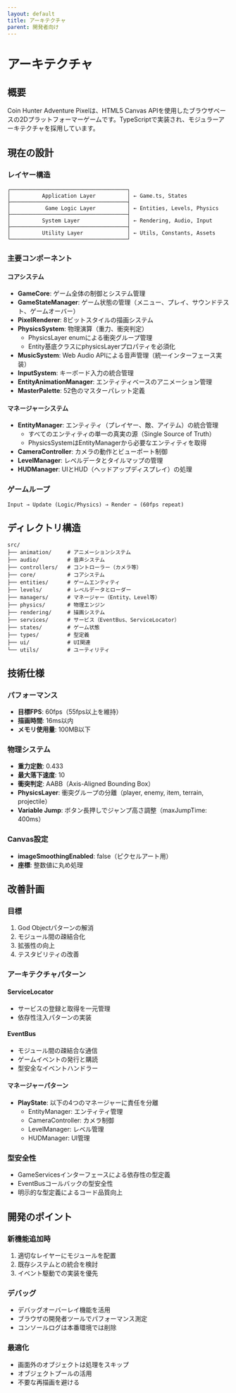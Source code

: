 ```yaml
---
layout: default
title: アーキテクチャ
parent: 開発者向け
---
```


# アーキテクチャ

## 概要

Coin Hunter Adventure Pixelは、HTML5 Canvas APIを使用したブラウザベースの2Dプラットフォーマーゲームです。TypeScriptで実装され、モジュラーアーキテクチャを採用しています。

## 現在の設計

### レイヤー構造

```
┌─────────────────────────────────────┐
│          Application Layer          │ ← Game.ts, States
├─────────────────────────────────────┤
│           Game Logic Layer          │ ← Entities, Levels, Physics
├─────────────────────────────────────┤
│          System Layer               │ ← Rendering, Audio, Input
├─────────────────────────────────────┤
│          Utility Layer              │ ← Utils, Constants, Assets
└─────────────────────────────────────┘
```

### 主要コンポーネント

#### コアシステム
- **GameCore**: ゲーム全体の制御とシステム管理
- **GameStateManager**: ゲーム状態の管理（メニュー、プレイ、サウンドテスト、ゲームオーバー）
- **PixelRenderer**: 8ビットスタイルの描画システム
- **PhysicsSystem**: 物理演算（重力、衝突判定）
  - PhysicsLayer enumによる衝突グループ管理
  - Entity基底クラスにphysicsLayerプロパティを必須化
- **MusicSystem**: Web Audio APIによる音声管理（統一インターフェース実装）
- **InputSystem**: キーボード入力の統合管理
- **EntityAnimationManager**: エンティティベースのアニメーション管理
- **MasterPalette**: 52色のマスターパレット定義

#### マネージャーシステム
- **EntityManager**: エンティティ（プレイヤー、敵、アイテム）の統合管理
  - すべてのエンティティの単一の真実の源（Single Source of Truth）
  - PhysicsSystemはEntityManagerから必要なエンティティを取得
- **CameraController**: カメラの動作とビューポート制御
- **LevelManager**: レベルデータとタイルマップの管理
- **HUDManager**: UIとHUD（ヘッドアップディスプレイ）の処理

### ゲームループ

```
Input → Update (Logic/Physics) → Render → (60fps repeat)
```

## ディレクトリ構造

```
src/
├── animation/     # アニメーションシステム
├── audio/         # 音声システム
├── controllers/   # コントローラー（カメラ等）
├── core/          # コアシステム
├── entities/      # ゲームエンティティ
├── levels/        # レベルデータとローダー
├── managers/      # マネージャー（Entity、Level等）
├── physics/       # 物理エンジン
├── rendering/     # 描画システム
├── services/      # サービス（EventBus、ServiceLocator）
├── states/        # ゲーム状態
├── types/         # 型定義
├── ui/            # UI関連
└── utils/         # ユーティリティ
```

## 技術仕様

### パフォーマンス
- **目標FPS**: 60fps（55fps以上を維持）
- **描画時間**: 16ms以内
- **メモリ使用量**: 100MB以下

### 物理システム
- **重力定数**: 0.433
- **最大落下速度**: 10
- **衝突判定**: AABB（Axis-Aligned Bounding Box）
- **PhysicsLayer**: 衝突グループの分離（player, enemy, item, terrain, projectile）
- **Variable Jump**: ボタン長押しでジャンプ高さ調整（maxJumpTime: 400ms）

### Canvas設定
- **imageSmoothingEnabled**: false（ピクセルアート用）
- **座標**: 整数値に丸め処理

## 改善計画

### 目標
1. God Objectパターンの解消
2. モジュール間の疎結合化
3. 拡張性の向上
4. テスタビリティの改善

### アーキテクチャパターン

#### ServiceLocator
- サービスの登録と取得を一元管理
- 依存性注入パターンの実装

#### EventBus
- モジュール間の疎結合な通信
- ゲームイベントの発行と購読
- 型安全なイベントハンドラー

#### マネージャーパターン
- **PlayState**: 以下の4つのマネージャーに責任を分離
  - EntityManager: エンティティ管理
  - CameraController: カメラ制御
  - LevelManager: レベル管理
  - HUDManager: UI管理

### 型安全性
- GameServicesインターフェースによる依存性の型定義
- EventBusコールバックの型安全性
- 明示的な型定義によるコード品質向上

## 開発のポイント

### 新機能追加時
1. 適切なレイヤーにモジュールを配置
2. 既存システムとの統合を検討
3. イベント駆動での実装を優先

### デバッグ
- デバッグオーバーレイ機能を活用
- ブラウザの開発者ツールでパフォーマンス測定
- コンソールログは本番環境では削除

### 最適化
- 画面外のオブジェクトは処理をスキップ
- オブジェクトプールの活用
- 不要な再描画を避ける